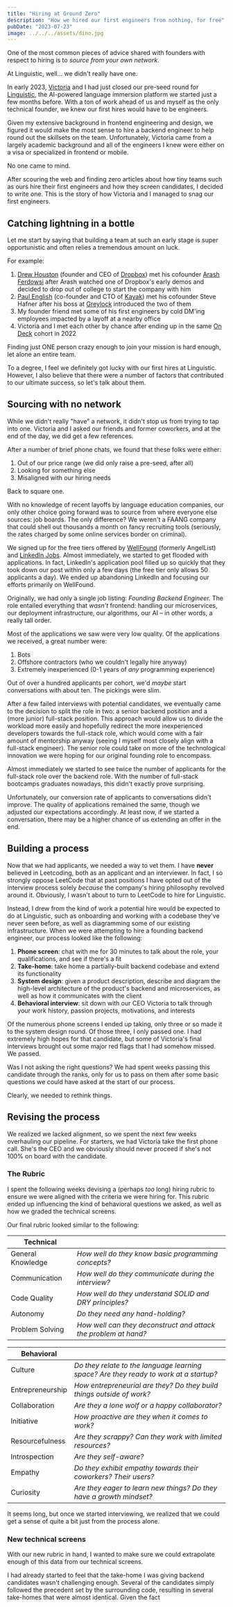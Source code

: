 ```yaml
---
title: "Hiring at Ground Zero"
description: "How we hired our first engineers from nothing, for free"
pubDate: "2023-07-23"
image: ../../../assets/dino.jpg
---
```


One of the most common pieces of advice shared with founders with respect to hiring is to *source from your own network*. 

At Linguistic, well... we didn't really have one.

In early 2023, [Victoria](https://www.linkedin.com/in/victoria-pu/) and I had just closed our pre-seed round for [Linguistic](https://linguistic.io), the AI-powered language immersion platform we started just a few months before. With a ton of work ahead of us and myself as the only technical founder, we knew our first hires would have to be engineers. 

Given my extensive background in frontend engineering and design, we figured it would make the most sense to hire a backend engineer to help round out the skillsets on the team. Unfortunately, Victoria came from a largely academic background and all of the engineers I knew were either on a visa or specialized in frontend or mobile. 

No one came to mind.

After scouring the web and finding zero articles about how tiny teams such as ours hire their first engineers and how they screen candidates, I decided to write one. This is the story of how Victoria and I managed to snag our first engineers.

## Catching lightning in a bottle

Let me start by saying that building a team at such an early stage is super opportunistic and often relies a tremendous amount on luck. 

For example:

1. [Drew Houston](https://en.wikipedia.org/wiki/Drew_Houston) (founder and CEO of [Dropbox](https://dropbox.com)) met his cofounder [Arash Ferdowsi](https://en.wikipedia.org/wiki/Arash_Ferdowsi) after Arash watched one of Dropbox's early demos and decided to drop out of college to start the company with him
2. [Paul English](https://en.wikipedia.org/wiki/Paul_M._English) (co-founder and CTO of [Kayak](https://kayak.com)) met his cofounder Steve Hafner after his boss at [Greylock](https://greylock.com/) introduced the two of them
3. My founder friend met some of his first engineers by cold DM'ing employees impacted by a layoff at a nearby office
4. Victoria and I met each other by chance after ending up in the same [On Deck](https://www.beondeck.com/) cohort in 2022

Finding just ONE person crazy enough to join your mission is hard enough, let alone an entire team.

To a degree, I feel we definitely got lucky with our first hires at Linguistic. However, I also believe that there were a number of factors that contributed to our ultimate success, so let's talk about them.

## Sourcing with no network

While we didn't really "have" a network, it didn't stop us from trying to tap into one. Victoria and I asked our friends and former coworkers, and at the end of the day, we did get a few references. 

After a number of brief phone chats, we found that these folks were either:

1. Out of our price range (we did only raise a pre-seed, after all)
2. Looking for something else
3. Misaligned with our hiring needs

Back to square one. 

With no knowledge of recent layoffs by language education companies, our only other choice going forward was to source from where everyone else sources: job boards. The only difference? We weren't a FAANG company that could shell out thousands a month on fancy recruiting tools (seriously, the rates charged by some online services border on criminal).

We signed up for the free tiers offered by [WellFound](https://wellfound.com) (formerly AngelList) and [LinkedIn Jobs](https://www.linkedin.com/jobs/). Almost immediately, we started to get flooded with applications. In fact, LinkedIn's application pool filled up so quickly that they took down our post within only a few days (the free tier only allows 50 applicants a day). We ended up abandoning LinkedIn and focusing our efforts primarily on WellFound.

Originally, we had only a single job listing: *Founding Backend Engineer.* The role entailed everything that *wasn't* frontend: handling our microservices, our deployment infrastructure, our algorithms, our AI – in other words, a really tall order.

Most of the applications we saw were very low quality. Of the applications we received, a great number were:

1. Bots
2. Offshore contractors (who we couldn't legally hire anyway)
3. Extremely inexperienced (0-1 years of *any* programming experience)

Out of over a hundred applicants per cohort, we'd *maybe* start conversations with about ten. The pickings were slim.

After a few failed interviews with potential candidates, we eventually came to the decision to split the role in two: a senior backend position and a (more junior) full-stack position. This approach would allow us to divide the workload more easily and hopefully redirect the more inexperienced developers towards the full-stack role, which would come with a fair amount of mentorship anyway (seeing I myself most closely align with a full-stack engineer). The senior role could take on more of the technological innovation we were hoping for our original founding role to encompass.

Almost immediately we started to see twice the number of applicants for the full-stack role over the backend role. With the number of full-stack bootcamps graduates nowadays, this didn't exactly prove surprising. 

Unfortunately, our conversion rate of applicants to conversations didn't improve. The quality of applications remained the same, though we adjusted our expectations accordingly. At least now, if we started a conversation, there may be a higher chance of us extending an offer in the end.

## Building a process

Now that we had applicants, we needed a way to vet them. I have **never** believed in Leetcoding, both as an applicant and an interviewer. In fact, I so strongly oppose LeetCode that at past positions I have opted out of the interview process solely *because* the company's hiring philosophy revolved around it. Obviously, I wasn't about to turn to LeetCode to hire for Linguistic.

Instead, I drew from the kind of work a potential hire would be expected to do at Linguistic, such as onboarding and working with a codebase they've never seen before, as well as diagramming some of our existing infrastructure. When we were attempting to hire a founding backend engineer, our process looked like the following:

1. **Phone screen**: chat with me for 30 minutes to talk about the role, your qualifications, and see if there's a fit
2. **Take-home**: take home a partially-built backend codebase and extend its functionality
3. **System design**: given a product description, describe and diagram the high-level architecture of the product's backend and microservices, as well as how it communicates with the client
4. **Behavioral interview**: sit down with our CEO Victoria to talk through your work history, passion projects, motivations, and interests

Of the numerous phone screens I ended up taking, only three or so made it to the system design round. Of those three, I only passed one. I had extremely high hopes for that candidate, but some of Victoria's final interviews brought out some major red flags that I had somehow missed. We passed.

Was I not asking the right questions? We had spent weeks passing this candidate through the ranks, only for us to pass on them after some basic questions we could have asked at the start of our process. 

Clearly, we needed to rethink things. 

## Revising the process

We realized we lacked alignment, so we spent the next few weeks overhauling our pipeline. For starters, we had Victoria take the first phone call. She's the CEO and we obviously should never proceed if she's not 100% on board with the candidate. 

### The Rubric

I spent the following weeks devising a (perhaps *too* long) hiring rubric to ensure we were aligned with the criteria we were hiring for. This rubric ended up influencing the kind of behavioral questions we asked, as well as how we graded the technical screens.

Our final rubric looked similar to the following:

| Technical |  |
|---|--|
|  General Knowledge | *How well do they know basic programming concepts?* |
| Communication | *How well do they communicate during the interview?* |
| Code Quality | *How well do they understand SOLID and DRY principles?* | 
| Autonomy | *Do they need any hand-holding?* |
| Problem Solving | *How well can they deconstruct and attack the problem at hand?*|

| **Behavioral** | |
| --- | --- | 
| Culture | *Do they relate to the language learning space? Are they ready to work at a startup?* |
| Entrepreneurship | *How entrepreneurial are they? Do they build things outside of work?* |
| Collaboration | *Are they a lone wolf or a happy collaborator?* |
| Initiative | *How proactive are they when it comes to work?* |
| Resourcefulness | *Are they scrappy? Can they work with limited resources?* |
| Introspection | *Are they self-aware?* |
| Empathy | *Do they exhibit empathy towards their coworkers? Their users?* |
| Curiosity | *Are they eager to learn new things? Do they have a growth mindset?* |

It seems long, but once we started interviewing, we realized that we could get a sense of quite a bit just from the process alone.

### New technical screens   

With our new rubric in hand, I wanted to make sure we could extrapolate enough of this data from our technical screens. 

I had already started to feel that the take-home I was giving backend candidates wasn't challenging enough. Several of the candidates simply followed the precedent set by the surrounding code, resulting in several take-homes that were almost identical. Given the fact  



